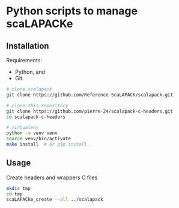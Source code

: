 # Python scripts to manage scaLAPACKe

## Installation

Requirements:

+ Python, and
+ Git.

```bash
# clone scalapack
git clone https://github.com/Reference-ScaLAPACK/scalapack.git

# clone this repository
git clone https://github.com/pierre-24/scalapack-c-headers.git
cd scalapack-c-headers

# virtualenv
python -m venv venv
source venv/bin/activate
make install  # or pip install .
```

## Usage

Create headers and wrappers C files

```bash
mkdir tmp
cd tmp
scaLAPACKe_create --all ../scalapack
```